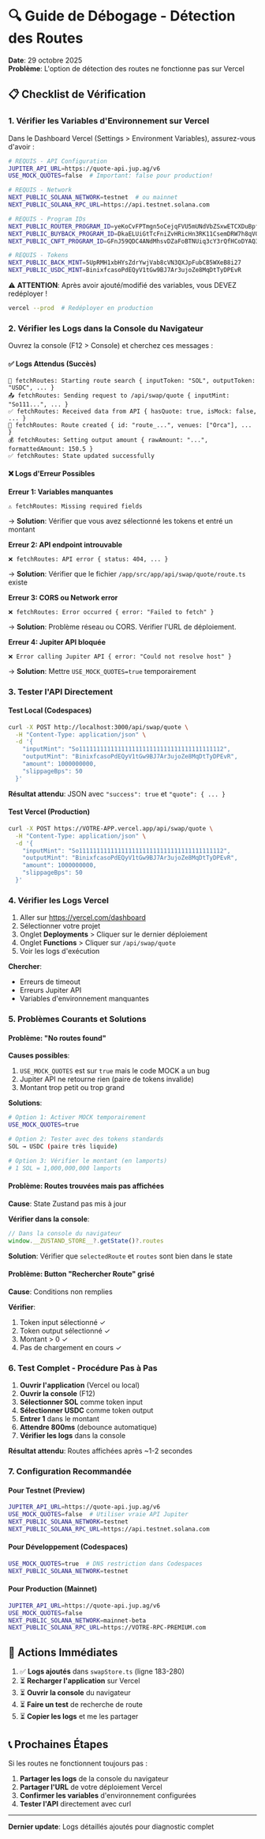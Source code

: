 # 🔍 Guide de Débogage - Détection des Routes

**Date**: 29 octobre 2025  
**Problème**: L'option de détection des routes ne fonctionne pas sur Vercel

## 📋 Checklist de Vérification

### 1. **Vérifier les Variables d'Environnement sur Vercel**

Dans le Dashboard Vercel (Settings > Environment Variables), assurez-vous d'avoir :

```bash
# REQUIS - API Configuration
JUPITER_API_URL=https://quote-api.jup.ag/v6
USE_MOCK_QUOTES=false  # Important: false pour production!

# REQUIS - Network
NEXT_PUBLIC_SOLANA_NETWORK=testnet  # ou mainnet
NEXT_PUBLIC_SOLANA_RPC_URL=https://api.testnet.solana.com

# REQUIS - Program IDs
NEXT_PUBLIC_ROUTER_PROGRAM_ID=yeKoCvFPTmgn5oCejqFVU5mUNdVbZSxwETCXDuBpfxn
NEXT_PUBLIC_BUYBACK_PROGRAM_ID=DkaELUiGtTcFniZvHRicHn3RK11CsemDRW7h8qVQaiJi
NEXT_PUBLIC_CNFT_PROGRAM_ID=GFnJ59QDC4ANdMhsvDZaFoBTNUiq3cY3rQfHCoDYAQ3B

# REQUIS - Tokens
NEXT_PUBLIC_BACK_MINT=5UpRMH1xbHYsZdrYwjVab8cVN3QXJpFubCB5WXeB8i27
NEXT_PUBLIC_USDC_MINT=BinixfcasoPdEQyV1tGw9BJ7Ar3ujoZe8MqDtTyDPEvR
```

⚠️ **ATTENTION**: Après avoir ajouté/modifié des variables, vous DEVEZ redéployer !

```bash
vercel --prod  # Redéployer en production
```

### 2. **Vérifier les Logs dans la Console du Navigateur**

Ouvrez la console (F12 > Console) et cherchez ces messages :

#### ✅ Logs Attendus (Succès)
```
🔄 fetchRoutes: Starting route search { inputToken: "SOL", outputToken: "USDC", ... }
📤 fetchRoutes: Sending request to /api/swap/quote { inputMint: "So111...", ... }
✅ fetchRoutes: Received data from API { hasQuote: true, isMock: false, ... }
🎯 fetchRoutes: Route created { id: "route_...", venues: ["Orca"], ... }
💰 fetchRoutes: Setting output amount { rawAmount: "...", formattedAmount: 150.5 }
✅ fetchRoutes: State updated successfully
```

#### ❌ Logs d'Erreur Possibles

**Erreur 1: Variables manquantes**
```
⚠️ fetchRoutes: Missing required fields
```
→ **Solution**: Vérifier que vous avez sélectionné les tokens et entré un montant

**Erreur 2: API endpoint introuvable**
```
❌ fetchRoutes: API error { status: 404, ... }
```
→ **Solution**: Vérifier que le fichier `/app/src/app/api/swap/quote/route.ts` existe

**Erreur 3: CORS ou Network error**
```
❌ fetchRoutes: Error occurred { error: "Failed to fetch" }
```
→ **Solution**: Problème réseau ou CORS. Vérifier l'URL de déploiement.

**Erreur 4: Jupiter API bloquée**
```
❌ Error calling Jupiter API { error: "Could not resolve host" }
```
→ **Solution**: Mettre `USE_MOCK_QUOTES=true` temporairement

### 3. **Tester l'API Directement**

#### Test Local (Codespaces)
```bash
curl -X POST http://localhost:3000/api/swap/quote \
  -H "Content-Type: application/json" \
  -d '{
    "inputMint": "So11111111111111111111111111111111111111112",
    "outputMint": "BinixfcasoPdEQyV1tGw9BJ7Ar3ujoZe8MqDtTyDPEvR",
    "amount": 1000000000,
    "slippageBps": 50
  }'
```

**Résultat attendu**: JSON avec `"success": true` et `"quote": { ... }`

#### Test Vercel (Production)
```bash
curl -X POST https://VOTRE-APP.vercel.app/api/swap/quote \
  -H "Content-Type: application/json" \
  -d '{
    "inputMint": "So11111111111111111111111111111111111111112",
    "outputMint": "BinixfcasoPdEQyV1tGw9BJ7Ar3ujoZe8MqDtTyDPEvR",
    "amount": 1000000000,
    "slippageBps": 50
  }'
```

### 4. **Vérifier les Logs Vercel**

1. Aller sur https://vercel.com/dashboard
2. Sélectionner votre projet
3. Onglet **Deployments** > Cliquer sur le dernier déploiement
4. Onglet **Functions** > Cliquer sur `/api/swap/quote`
5. Voir les logs d'exécution

**Chercher**:
- Erreurs de timeout
- Erreurs Jupiter API
- Variables d'environnement manquantes

### 5. **Problèmes Courants et Solutions**

#### Problème: "No routes found"
**Causes possibles**:
1. `USE_MOCK_QUOTES` est sur `true` mais le code MOCK a un bug
2. Jupiter API ne retourne rien (paire de tokens invalide)
3. Montant trop petit ou trop grand

**Solutions**:
```bash
# Option 1: Activer MOCK temporairement
USE_MOCK_QUOTES=true

# Option 2: Tester avec des tokens standards
SOL → USDC (paire très liquide)

# Option 3: Vérifier le montant (en lamports)
# 1 SOL = 1,000,000,000 lamports
```

#### Problème: Routes trouvées mais pas affichées
**Cause**: State Zustand pas mis à jour

**Vérifier dans la console**:
```javascript
// Dans la console du navigateur
window.__ZUSTAND_STORE__?.getState()?.routes
```

**Solution**: Vérifier que `selectedRoute` et `routes` sont bien dans le state

#### Problème: Button "Rechercher Route" grisé
**Cause**: Conditions non remplies

**Vérifier**:
1. Token input sélectionné ✓
2. Token output sélectionné ✓
3. Montant > 0 ✓
4. Pas de chargement en cours ✓

### 6. **Test Complet - Procédure Pas à Pas**

1. **Ouvrir l'application** (Vercel ou local)
2. **Ouvrir la console** (F12)
3. **Sélectionner SOL** comme token input
4. **Sélectionner USDC** comme token output
5. **Entrer 1** dans le montant
6. **Attendre 800ms** (debounce automatique)
7. **Vérifier les logs** dans la console

**Résultat attendu**: Routes affichées après ~1-2 secondes

### 7. **Configuration Recommandée**

#### Pour Testnet (Preview)
```bash
JUPITER_API_URL=https://quote-api.jup.ag/v6
USE_MOCK_QUOTES=false  # Utiliser vraie API Jupiter
NEXT_PUBLIC_SOLANA_NETWORK=testnet
NEXT_PUBLIC_SOLANA_RPC_URL=https://api.testnet.solana.com
```

#### Pour Développement (Codespaces)
```bash
USE_MOCK_QUOTES=true  # DNS restriction dans Codespaces
NEXT_PUBLIC_SOLANA_NETWORK=testnet
```

#### Pour Production (Mainnet)
```bash
JUPITER_API_URL=https://quote-api.jup.ag/v6
USE_MOCK_QUOTES=false
NEXT_PUBLIC_SOLANA_NETWORK=mainnet-beta
NEXT_PUBLIC_SOLANA_RPC_URL=https://VOTRE-RPC-PREMIUM.com
```

## 🚀 Actions Immédiates

1. ✅ **Logs ajoutés** dans `swapStore.ts` (ligne 183-280)
2. ⏳ **Recharger l'application** sur Vercel
3. ⏳ **Ouvrir la console** du navigateur
4. ⏳ **Faire un test** de recherche de route
5. ⏳ **Copier les logs** et me les partager

## 📞 Prochaines Étapes

Si les routes ne fonctionnent toujours pas :

1. **Partager les logs** de la console du navigateur
2. **Partager l'URL** de votre déploiement Vercel
3. **Confirmer les variables** d'environnement configurées
4. **Tester l'API** directement avec curl

---

**Dernier update**: Logs détaillés ajoutés pour diagnostic complet

